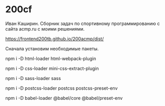 # 200cf
Иван Каширин. Сборник задач по спортивному программированию с сайта acmp.ru с моими решениями.

https://frontend200tb.github.io/200acmp/dist/

Сначала установим необходимые пакеты.

npm i -D html-loader html-webpack-plugin

npm i -D css-loader mini-css-extract-plugin

npm i -D sass-loader sass

npm i -D postcss-loader postcss postcss-preset-env

npm i -D babel-loader @babel/core @babel/preset-env
